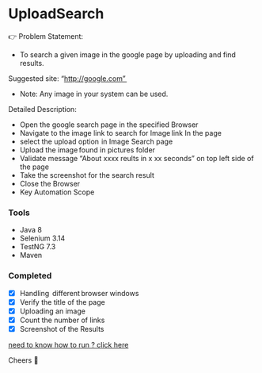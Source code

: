 # UploadSearch

:point_right: Problem Statement:  

* To search a given image in the google page by uploading and find results.  

Suggested site:  “http://google.com”  


* Note: Any image in your system can be used.



Detailed Description:    

* Open the google search page in the specified Browser 
* Navigate to the image link to search for Image link In the page 
* select the upload option  in Image Search page
* Upload the image found in pictures folder
* Validate message “About xxxx reults in x xx seconds” on top left side of the page
* Take the screenshot for the search result 
* Close the Browser     
* Key Automation Scope

### Tools

* Java 8
* Selenium 3.14
* TestNG 7.3
* Maven

### Completed

- [x] Handling  different browser windows 
- [x] Verify the title of the page 
- [x] Uploading an image 
- [x] Count the number of links 
- [x] Screenshot of the Results 

[need to know how to run ? click here](https://drive.google.com/file/d/110oQG_XmVRJ0KTlieaRGGti1OQPIHTor/view?usp=sharing)


Cheers :orange_heart:


